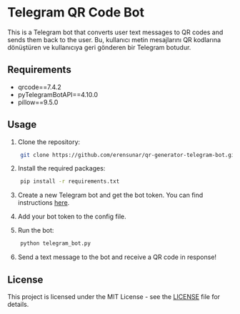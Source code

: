 # Telegram QR Code Bot

This is a Telegram bot that converts user text messages to QR codes and sends them back to the user.
Bu, kullanıcı metin mesajlarını QR kodlarına dönüştüren ve kullanıcıya geri gönderen bir Telegram botudur.

## Requirements

- qrcode==7.4.2
- pyTelegramBotAPI==4.10.0
- pillow==9.5.0

## Usage

1. Clone the repository:
```bash
    git clone https://github.com/erensunar/qr-generator-telegram-bot.git
```
2. Install the required packages:
```bash
    pip install -r requirements.txt
```
3. Create a new Telegram bot and get the bot token. You can find instructions [here](https://core.telegram.org/bots#3-how-do-i-create-a-bot).

4. Add your bot token to the config file.

5. Run the bot:
```bash
    python telegram_bot.py
```
6. Send a text message to the bot and receive a QR code in response!

## License

This project is licensed under the MIT License - see the [LICENSE](https://github.com/erensunar/qr-generator-telegram-bot/blob/main/LICENSE.md) file for details.